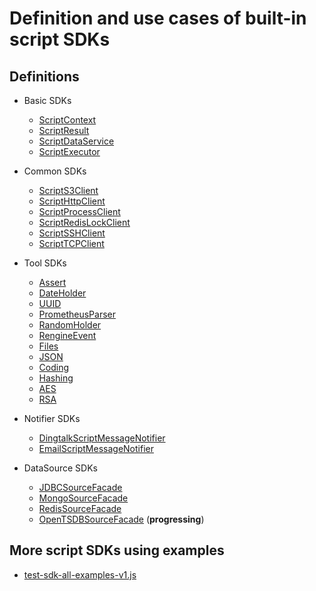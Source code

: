 # Definition and use cases of built-in script SDKs

## Definitions

- Basic SDKs

  - [ScriptContext](../../executor/src/main/java/com/wl4g/rengine/executor/execution/sdk/ScriptContext.java)
  - [ScriptResult](../../executor/src/main/java/com/wl4g/rengine/executor/execution/sdk/ScriptResult.java)
  - [ScriptDataService](../../executor/src/main/java/com/wl4g/rengine/executor/execution/sdk/ScriptDataService.java)
  - [ScriptExecutor](../../executor/src/main/java/com/wl4g/rengine/executor/execution/sdk/ScriptExecutor.java)
  
- Common SDKs

  - [ScriptS3Client](../../executor/src/main/java/com/wl4g/rengine/executor/execution/sdk/ScriptS3Client.java)
  - [ScriptHttpClient](../../executor/src/main/java/com/wl4g/rengine/executor/execution/sdk/ScriptHttpClient.java)
  - [ScriptProcessClient](../../executor/src/main/java/com/wl4g/rengine/executor/execution/sdk/ScriptProcessClient.java)
  - [ScriptRedisLockClient](../../executor/src/main/java/com/wl4g/rengine/executor/execution/sdk/ScriptRedisLockClient.java)
  - [ScriptSSHClient](../../executor/src/main/java/com/wl4g/rengine/executor/execution/sdk/ScriptSSHClient.java)
  - [ScriptTCPClient](../../executor/src/main/java/com/wl4g/rengine/executor/execution/sdk/ScriptTCPClient.java)

- Tool SDKs

  - [Assert](../../executor/src/main/java/com/wl4g/rengine/executor/execution/sdk/tools/Assert.java)
  - [DateHolder](../../executor/src/main/java/com/wl4g/rengine/executor/execution/sdk/tools/DateHolder.java)
  - [UUID](../../executor/src/main/java/com/wl4g/rengine/executor/execution/sdk/tools/UUID.java)
  - [PrometheusParser](../../executor/src/main/java/com/wl4g/rengine/executor/execution/sdk/tools/PrometheusParser.java)
  - [RandomHolder](../../executor/src/main/java/com/wl4g/rengine/executor/execution/sdk/tools/RandomHolder.java)
  - [RengineEvent](../../executor/src/main/java/com/wl4g/rengine/executor/execution/sdk/tools/RengineEvent.java)
  - [Files](../../executor/src/main/java/com/wl4g/rengine/executor/execution/sdk/tools/Files.java)
  - [JSON](../../executor/src/main/java/com/wl4g/rengine/executor/execution/sdk/tools/JSON.java)
  - [Coding](../../executor/src/main/java/com/wl4g/rengine/executor/execution/sdk/tools/Coding.java)
  - [Hashing](../../executor/src/main/java/com/wl4g/rengine/executor/execution/sdk/tools/Hashing.java)
  - [AES](../../executor/src/main/java/com/wl4g/rengine/executor/execution/sdk/tools/AES.java)
  - [RSA](../../executor/src/main/java/com/wl4g/rengine/executor/execution/sdk/tools/RSA.java)

- Notifier SDKs

  - [DingtalkScriptMessageNotifier](../../executor/src/main/java/com/wl4g/rengine/executor/execution/sdk/notifier/DingtalkScriptMessageNotifier.java)
  - [EmailScriptMessageNotifier](../../executor/src/main/java/com/wl4g/rengine/executor/execution/sdk/notifier/EmailScriptMessageNotifier.java)

- DataSource SDKs

  - [JDBCSourceFacade](../../executor/src/main/java/com/wl4g/rengine/executor/execution/sdk/datasource/JDBCSourceFacade.java)
  - [MongoSourceFacade](../../executor/src/main/java/com/wl4g/rengine/executor/execution/sdk/datasource/MongoSourceFacade.java)
  - [RedisSourceFacade](../../executor/src/main/java/com/wl4g/rengine/executor/execution/sdk/datasource/RedisSourceFacade.java)
  - [OpenTSDBSourceFacade](../../executor/src/main/java/com/wl4g/rengine/executor/execution/sdk/datasource/OpenTSDBSourceFacade.java) (**progressing**)

## More script SDKs using examples

- [test-sdk-all-examples-v1.js](../../service/src/main/resources/example/rulescript/0/test-sdk-all-examples/test-sdk-all-examples-v1.js)

